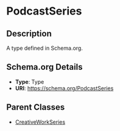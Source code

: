# PodcastSeries

## Description
A type defined in Schema.org.

## Schema.org Details
- **Type**: Type
- **URI**: https://schema.org/PodcastSeries

## Parent Classes
- [CreativeWorkSeries](../CreativeWorkSeries.md)

